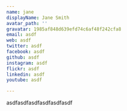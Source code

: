 ```yaml
---
name: jane
displayName: Jane Smith
avatar_path: ''
gravatar: 1985af848d639efd74c6af48f242cfa8
email: asdf
web: asdf
twitter: asdf
facebook: asdf
github: asdf
instagram: asdf
flickr: asdf
linkedin: asdf
youtube: asdf

---
```

<p>asdfasdfasdfasdfasdfasdf</p>
